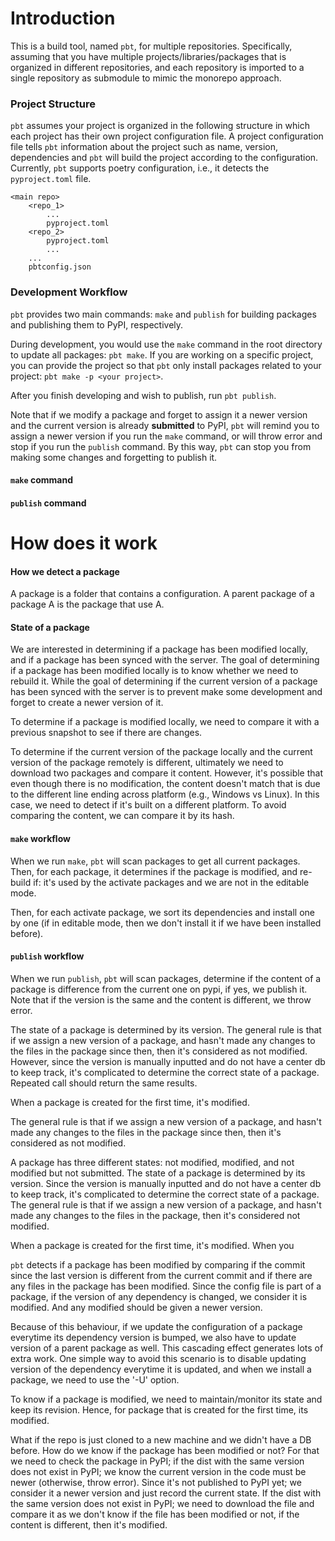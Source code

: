 # Introduction

This is a build tool, named `pbt`, for multiple repositories. Specifically, assuming that you have multiple projects/libraries/packages that is organized in different repositories, and each repository is imported to a single repository as submodule to mimic the monorepo approach.

### Project Structure

`pbt` assumes your project is organized in the following structure in which each project has their own project configuration file. A project configuration file tells `pbt` information about the project such as name, version, dependencies and `pbt` will build the project according to the configuration. Currently, `pbt` supports poetry configuration, i.e., it detects the `pyproject.toml` file.

```
<main repo>
    <repo_1>
        ...
        pyproject.toml
    <repo_2>
        pyproject.toml
        ...        
    ...
    pbtconfig.json
```

### Development Workflow

`pbt` provides two main commands: `make` and `publish` for building packages and publishing them to PyPI, respectively. 
<!--
Below are flow charts of `make` and `publish` commands.
![flow chart of the make and publish commands](assets/pbt-make-publish.png)
-->

During development, you would use the `make` command in the root directory to update all packages: `pbt make`. If you are working on a specific project, you can provide the project so that `pbt` only install packages related to your project: `pbt make -p <your project>`.

After you finish developing and wish to publish, run `pbt publish`. 

Note that if we modify a package and forget to assign it a newer version and the current version is already **submitted** to PyPI, `pbt` will remind you to assign a newer version if you run the `make` command, or will throw error and stop if you run the `publish` command. By this way, `pbt` can stop you from making some changes and forgetting to publish it.

#### `make` command

#### `publish` command

# How does it work

#### How we detect a package
A package is a folder that contains a configuration. A parent package of a package A is the package that use A.

#### State of a package

We are interested in determining if a package has been modified locally, and if a package has been synced with the server. The goal of determining if a package has been modified locally is to know whether we need to rebuild it. While the goal of determining if the current version of a package has been synced with the server is to prevent make some development and forget to create a newer version of it.

To determine if a package is modified locally, we need to compare it with a previous snapshot to see if there are changes.

To determine if the current version of the package locally and the current version of the package remotely is different, ultimately we need to download two packages and compare it content. However, it's possible that even though there is no modification, the content doesn't match that is due to the different line ending across platform (e.g., Windows vs Linux). In this case, we need to detect if it's built on a different platform.
To avoid comparing the content, we can compare it by its hash.

#### `make` workflow

When we run `make`, `pbt` will scan packages to get all current packages. Then, for each package, it determines if the package is modified, and re-build if: it's used by the activate packages and we are not in the editable mode.

Then, for each activate package, we sort its dependencies and install one by one (if in editable mode, then we don't install it if we have been installed before).

#### `publish` workflow

When we run `publish`, `pbt` will scan packages, determine if the content of a package is difference from the current one on pypi, if yes, we publish it. Note that if the version is the same and the content is different, we throw error. 

The state of a package is determined by its version.
The general rule is that if we assign a new version of a package, and hasn't made any changes to the files in the package since then, then it's considered as not modified.
However, since the version is manually inputted and do not have a center db to keep track, it's complicated to determine the correct state of a package. Repeated call should return the same results.

When a package is created for the first time, it's modified.


The general rule is that if we assign a new version of a package, and hasn't made any changes to the files in the package since then, then it's considered as not modified.




A package has three different states: not modified, modified, and not modified but not submitted. The state of a package is determined by its version. Since the version is manually inputted and do not have a center db to keep track, it's complicated to determine the correct state of a package. The general rule is that if we assign a new version of a package, and hasn't made any changes to the files in the package, then it's considered not modified. 

When a package is created for the first time, it's modified. When you


`pbt` detects if a package has been modified by comparing if the commit since the last version is different from the current commit and if there are any files in the package has been modified. Since the config file is part of a package, if the version of any dependency is changed, we consider it is modified. And any modified should be given a newer version. 

Because of this behaviour, if we update the configuration of a package everytime its dependency version is bumped, we also have to update version of a parent package as well. This cascading effect generates lots of extra work. One simple way to avoid this scenario is to disable updating version of the dependency everytime it is updated, and when we install a package, we need to use the '-U' option.

To know if a package is modified, we need to maintain/monitor its state and keep its revision. Hence, for package that is created for the first time, its modified. 

What if the repo is just cloned to a new machine and we didn't have a DB before. How do we know if the package has been modified or not? For that we need to check the package in PyPI; if the dist with the same version does not exist in PyPI; we know the current version in the code must be newer (otherwise, throw error). Since it's not published to PyPI yet; we consider it a newer version and just record the current state. If the dist with the same version does not exist in PyPI; we need to download the file and compare it as we don't know if the file has been modified or not, if the content is different, then it's modified.